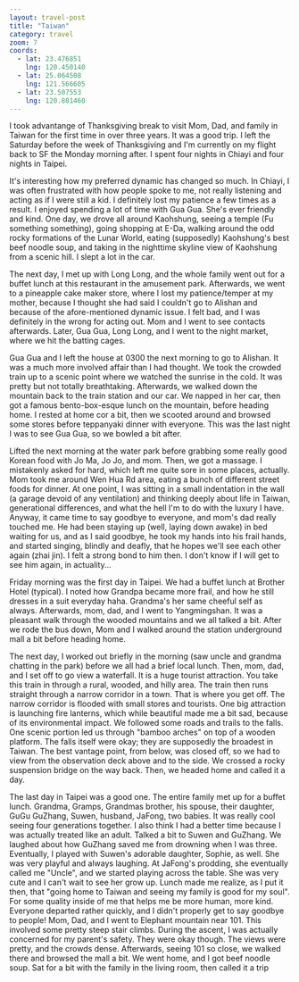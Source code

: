```yaml
---
layout: travel-post
title: "Taiwan"
category: travel
zoom: 7 
coords:
  - lat: 23.476851
    lng: 120.450140
  - lat: 25.064508
    lng: 121.566605
  - lat: 23.507553
    lng: 120.801460
---
```


I took advantange of Thanksgiving break to visit Mom, Dad, and family in Taiwan for the
first time in over three years. It was a good trip. I left the Saturday before the week
of Thanksgiving and I'm currently on my flight back to SF the Monday morning after.
I spent four nights in Chiayi and four nights in Taipei.

It's interesting how my preferred dynamic has changed so much. In Chiayi, I was often
frustrated with how people spoke to me, not really listening and acting as if I were
still a kid. I definitely lost my patience a few times as a result. I enjoyed spending
a lot of time with Gua Gua. She's ever friendly and kind. One day, we drove all around
Kaohshung, seeing a temple (Fu something something), going shopping at E-Da, walking
around the odd rocky formations of the Lunar World, eating (supposedly) Kaohshung's best
beef noodle soup, and taking in the nighttime skyline view of Kaohshung from a scenic
hill. I slept a lot in the car.

The next day, I met up with Long Long, and the whole family went out for a buffet lunch
at this restaurant in the amusement park. Afterwards, we went to a pineapple cake maker
store, where I lost my patience/temper at my mother, because I thought she had said
I couldn't go to Alishan and because of the afore-mentioned dynamic issue. I felt bad,
and I was definitely in the wrong for acting out. Mom and I went to see contacts
afterwards. Later, Gua Gua, Long Long, and I went to the night market, where we hit the
batting cages.

Gua Gua and I left the house at 0300 the next morning to go to Alishan. It was a much
more involved affair than I had thought. We took the crowded train up to a scenic point
where we watched the sunrise in the cold. It was pretty but not totally breathtaking.
Afterwards, we walked down the mountain back to the train station and our car. We napped
in her car, then got a famous bento-box-esque lunch on the mountain, before heading
home. I rested at home cor a bit, then we scooted around and browsed some stores before
teppanyaki dinner with everyone. This was the last night I was to see Gua Gua, so we
bowled a bit after.

Lifted the next morning at the water park before grabbing some really good Korean food
with Jo Ma, Jo Jo, and mom. Then, we got a massage. I mistakenly asked for hard, which
left me quite sore in some places, actually. Mom took me around Wen Hua Rd area, eating
a bunch of different street foods for dinner. At one point, I was sitting in a small
indentation in the wall (a garage devoid of any ventilation) and thinking deeply about
life in Taiwan, generational differences, and what the hell I'm to do with the luxury
I have. Anyway, it came time to say goodbye to everyone, and mom's dad really touched me.
He had been staying up (well, laying down awake) in bed waiting for us, and as I said
goodbye, he took my hands into his frail hands, and started singing, blindly and deafly,
that he hopes we'll see each other again (zhai jin). I felt a strong bond to him then.
I don't know if I will get to see him again, in actuality...

Friday morning was the first day in Taipei. We had a buffet lunch at Brother Hotel
(typical). I noted how Grandpa became more frail, and how he still dresses in a suit
everyday haha. Grandma's her same cheeful self as always. Afterwards, mom, dad, and
I went to Yangmingshan. It was a pleasant walk through the wooded mountains and we all
talked a bit. After we rode the bus down, Mom and I walked around the station underground
mall a bit before heading home.

The next day, I worked out briefly in the morning (saw uncle and grandma chatting in the
park) before we all had a brief local lunch. Then, mom, dad, and I set off to go view
a waterfall. It is a huge tourist attraction. You take this train in through a rural,
wooded, and hilly area. The train then runs straight through a narrow corridor in a town.
That is where you get off. The narrow corridor is flooded with small stores and tourists.
One big attraction is launching fire lanterns, which while beautiful made me a bit sad,
because of its environmental impact. We followed some roads and trails to the falls. One
scenic portion led us through "bamboo arches" on top of a wooden platform. The falls
itself were okay; they are supposedly the broadest in Taiwan. The best vantage point,
from below, was closed off, so we had to view from the observation deck above and to the
side. We crossed a rocky suspension bridge on the way back. Then, we headed home and
called it a day.

The last day in Taipei was a good one. The entire family met up for a buffet lunch.
Grandma, Gramps, Grandmas brother, his spouse, their daughter, GuGu GuZhang, Suwen,
husband, JaFong, two babies. It was really cool seeing four generations together. I also
think I had a better time because I was actually treated like an adult. Talked a bit to
Suwen and GuZhang. We laughed about how GuZhang saved me from drowning when I was three.
Eventually, I played with Suwen's adorable daughter, Sophie, as well. She was very
playful and always laughing. At JaFong's prodding, she eventually called me "Uncle", and
we started playing across the table. She was very cute and I can't wait to see her grow
up. Lunch made me realize, as I put it then, that "going home to Taiwan and seeing my
family is good for my soul". For some quality inside of me that helps me be more human,
more kind. Everyone departed rather quickly, and I didn't properly get to say goodbye to
people! Mom, Dad, and I went to Elephant mountain near 101. This involved some pretty
steep stair climbs. During the ascent, I was actually concerned for my parent's safety.
They were okay though. The views were pretty, and the crowds dense. Afterwards, seeing
101 so close, we walked there and browsed the mall a bit. We went home, and I got beef
noodle soup. Sat for a bit with the family in the living room, then called it a trip

